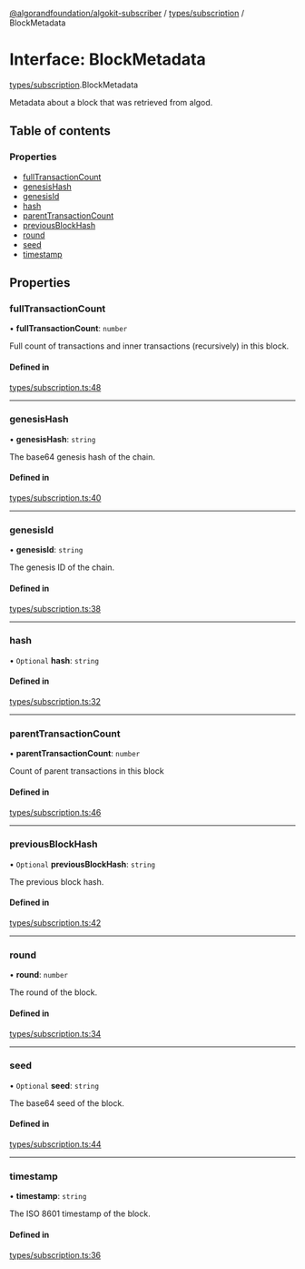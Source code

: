 [@algorandfoundation/algokit-subscriber](../README.md) / [types/subscription](../modules/types_subscription.md) / BlockMetadata

# Interface: BlockMetadata

[types/subscription](../modules/types_subscription.md).BlockMetadata

Metadata about a block that was retrieved from algod.

## Table of contents

### Properties

- [fullTransactionCount](types_subscription.BlockMetadata.md#fulltransactioncount)
- [genesisHash](types_subscription.BlockMetadata.md#genesishash)
- [genesisId](types_subscription.BlockMetadata.md#genesisid)
- [hash](types_subscription.BlockMetadata.md#hash)
- [parentTransactionCount](types_subscription.BlockMetadata.md#parenttransactioncount)
- [previousBlockHash](types_subscription.BlockMetadata.md#previousblockhash)
- [round](types_subscription.BlockMetadata.md#round)
- [seed](types_subscription.BlockMetadata.md#seed)
- [timestamp](types_subscription.BlockMetadata.md#timestamp)

## Properties

### fullTransactionCount

• **fullTransactionCount**: `number`

Full count of transactions and inner transactions (recursively) in this block.

#### Defined in

[types/subscription.ts:48](https://github.com/algorandfoundation/algokit-subscriber-ts/blob/main/src/types/subscription.ts#L48)

---

### genesisHash

• **genesisHash**: `string`

The base64 genesis hash of the chain.

#### Defined in

[types/subscription.ts:40](https://github.com/algorandfoundation/algokit-subscriber-ts/blob/main/src/types/subscription.ts#L40)

---

### genesisId

• **genesisId**: `string`

The genesis ID of the chain.

#### Defined in

[types/subscription.ts:38](https://github.com/algorandfoundation/algokit-subscriber-ts/blob/main/src/types/subscription.ts#L38)

---

### hash

• `Optional` **hash**: `string`

#### Defined in

[types/subscription.ts:32](https://github.com/algorandfoundation/algokit-subscriber-ts/blob/main/src/types/subscription.ts#L32)

---

### parentTransactionCount

• **parentTransactionCount**: `number`

Count of parent transactions in this block

#### Defined in

[types/subscription.ts:46](https://github.com/algorandfoundation/algokit-subscriber-ts/blob/main/src/types/subscription.ts#L46)

---

### previousBlockHash

• `Optional` **previousBlockHash**: `string`

The previous block hash.

#### Defined in

[types/subscription.ts:42](https://github.com/algorandfoundation/algokit-subscriber-ts/blob/main/src/types/subscription.ts#L42)

---

### round

• **round**: `number`

The round of the block.

#### Defined in

[types/subscription.ts:34](https://github.com/algorandfoundation/algokit-subscriber-ts/blob/main/src/types/subscription.ts#L34)

---

### seed

• `Optional` **seed**: `string`

The base64 seed of the block.

#### Defined in

[types/subscription.ts:44](https://github.com/algorandfoundation/algokit-subscriber-ts/blob/main/src/types/subscription.ts#L44)

---

### timestamp

• **timestamp**: `string`

The ISO 8601 timestamp of the block.

#### Defined in

[types/subscription.ts:36](https://github.com/algorandfoundation/algokit-subscriber-ts/blob/main/src/types/subscription.ts#L36)
